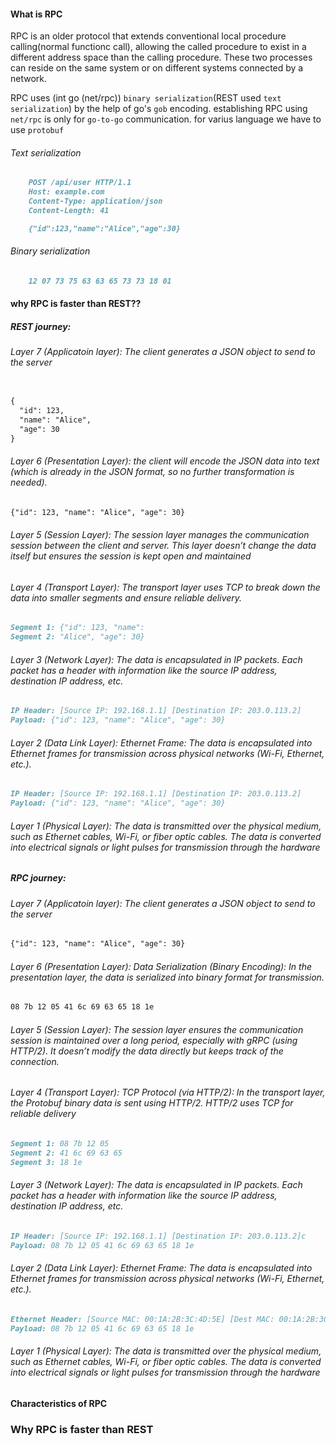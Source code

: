#### What is RPC
RPC is an older protocol that extends conventional local procedure calling(normal functionc call), allowing the called procedure to exist in a different address space than the calling procedure. These two processes can reside on the same system or on different systems connected by a network.

RPC uses (int go (net/rpc)) `binary serialization`(REST used `text serialization`) by the help of go's `gob` encoding.
establishing RPC using `net/rpc` is only for  `go-to-go` communication. for varius language we have to use `protobuf` 

###### Text serialization
```md
    POST /api/user HTTP/1.1
    Host: example.com
    Content-Type: application/json
    Content-Length: 41

    {"id":123,"name":"Alice","age":30}
```

###### Binary serialization
```md
    12 07 73 75 63 63 65 73 73 18 01
```

#### why RPC is faster than REST??


##### REST journey:

###### Layer 7 (Applicatoin layer):  The client generates a JSON object to send to the server
```md

{
  "id": 123,
  "name": "Alice",
  "age": 30
}
```

###### Layer 6 (Presentation Layer):  the client will encode the JSON data into text (which is already in the JSON format, so no further transformation is needed). 

```md
{"id": 123, "name": "Alice", "age": 30}
```

###### Layer 5 (Session Layer): The session layer manages the communication session between the client and server. This layer doesn’t change the data itself but ensures the session is kept open and maintained

###### Layer 4 (Transport Layer):   The transport layer uses TCP to break down the data into smaller segments and ensure reliable delivery. 

```md
Segment 1: {"id": 123, "name":
Segment 2: "Alice", "age": 30}
```

###### Layer 3 (Network Layer):   The data is encapsulated in IP packets. Each packet has a header with information like the source IP address, destination IP address, etc. 

```md
IP Header: [Source IP: 192.168.1.1] [Destination IP: 203.0.113.2]
Payload: {"id": 123, "name": "Alice", "age": 30}
```

###### Layer 2 (Data Link Layer): Ethernet Frame: The data is encapsulated into Ethernet frames for transmission across physical networks (Wi-Fi, Ethernet, etc.).

```md
IP Header: [Source IP: 192.168.1.1] [Destination IP: 203.0.113.2]
Payload: {"id": 123, "name": "Alice", "age": 30}
```

###### Layer 1 (Physical Layer): The data is transmitted over the physical medium, such as Ethernet cables, Wi-Fi, or fiber optic cables. The data is converted into electrical signals or light pulses for transmission through the hardware


##### RPC journey:<u></u>

###### Layer 7 (Applicatoin layer):  The client generates a JSON object to send to the server
```md
{"id": 123, "name": "Alice", "age": 30}
```

###### Layer 6 (Presentation Layer): Data Serialization (Binary Encoding): In the presentation layer, the data is serialized into binary format for transmission. 

```md
08 7b 12 05 41 6c 69 63 65 18 1e
```

###### Layer 5 (Session Layer): The session layer ensures the communication session is maintained over a long period, especially with gRPC (using HTTP/2). It doesn’t modify the data directly but keeps track of the connection.

###### Layer 4 (Transport Layer): TCP Protocol (via HTTP/2): In the transport layer, the Protobuf binary data is sent using HTTP/2. HTTP/2 uses TCP for reliable delivery

```md
Segment 1: 08 7b 12 05
Segment 2: 41 6c 69 63 65
Segment 3: 18 1e
```

###### Layer 3 (Network Layer):   The data is encapsulated in IP packets. Each packet has a header with information like the source IP address, destination IP address, etc. 

```md
IP Header: [Source IP: 192.168.1.1] [Destination IP: 203.0.113.2]c
Payload: 08 7b 12 05 41 6c 69 63 65 18 1e
```

###### Layer 2 (Data Link Layer): Ethernet Frame: The data is encapsulated into Ethernet frames for transmission across physical networks (Wi-Fi, Ethernet, etc.).

```md
Ethernet Header: [Source MAC: 00:1A:2B:3C:4D:5E] [Dest MAC: 00:1A:2B:3C:4D:6F]
Payload: 08 7b 12 05 41 6c 69 63 65 18 1e
```

###### Layer 1 (Physical Layer): The data is transmitted over the physical medium, such as Ethernet cables, Wi-Fi, or fiber optic cables. The data is converted into electrical signals or light pulses for transmission through the hardware


#### Characteristics of RPC

### Why RPC is faster than REST

